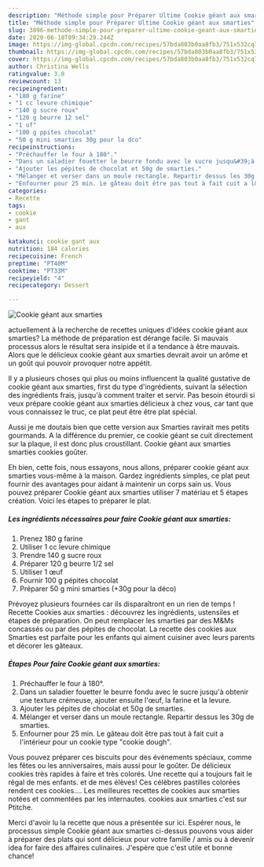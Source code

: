 ```yaml
---
description: "Méthode simple pour Préparer Ultime Cookie géant aux smarties"
title: "Méthode simple pour Préparer Ultime Cookie géant aux smarties"
slug: 3896-methode-simple-pour-preparer-ultime-cookie-geant-aux-smarties
date: 2020-06-18T09:34:29.244Z
image: https://img-global.cpcdn.com/recipes/57bda803b0aa8fb3/751x532cq70/cookie-geant-aux-smarties-photo-principale-de-la-recette.jpg
thumbnail: https://img-global.cpcdn.com/recipes/57bda803b0aa8fb3/751x532cq70/cookie-geant-aux-smarties-photo-principale-de-la-recette.jpg
cover: https://img-global.cpcdn.com/recipes/57bda803b0aa8fb3/751x532cq70/cookie-geant-aux-smarties-photo-principale-de-la-recette.jpg
author: Christina Wells
ratingvalue: 3.8
reviewcount: 13
recipeingredient:
- "180 g farine"
- "1 cc levure chimique"
- "140 g sucre roux"
- "120 g beurre 12 sel"
- "1 uf"
- "100 g ppites chocolat"
- "50 g mini smarties 30g pour la dco"
recipeinstructions:
- "Préchauffer le four à 180°."
- "Dans un saladier fouetter le beurre fondu avec le sucre jusqu&#39;à obtenir une texture crémeuse, ajouter ensuite l&#39;œuf, la farine et la levure."
- "Ajouter les pépites de chocolat et 50g de smarties."
- "Mélanger et verser dans un moule rectangle. Repartir dessus les 30g de smarties."
- "Enfourner pour 25 min. Le gâteau doit être pas tout à fait cuit a l&#39;intérieur pour un cookie type &#34;cookie dough&#34;."
categories:
- Recette
tags:
- cookie
- gant
- aux

katakunci: cookie gant aux 
nutrition: 184 calories
recipecuisine: French
preptime: "PT40M"
cooktime: "PT33M"
recipeyield: "4"
recipecategory: Dessert

---
```



![Cookie géant aux smarties](https://img-global.cpcdn.com/recipes/57bda803b0aa8fb3/751x532cq70/cookie-geant-aux-smarties-photo-principale-de-la-recette.jpg)

actuellement à la recherche de recettes uniques d'idées cookie géant aux smarties? La méthode de préparation est dérange facile. Si mauvais processus alors le résultat sera insipide et il a tendance à être mauvais. Alors que le délicieux cookie géant aux smarties devrait avoir un arôme et un goût qui pouvoir provoquer notre appétit.

Il y a plusieurs choses qui plus ou moins influencent la qualité gustative de cookie géant aux smarties, first du type d'ingrédients, suivant la sélection des ingrédients frais, jusqu'à comment traiter et servir. Pas besoin étourdi si veux prépare cookie géant aux smarties délicieux à chez vous, car tant que vous connaissez le truc, ce plat peut être être plat spécial.

Aussi je me doutais bien que cette version aux Smarties ravirait mes petits gourmands. A la différence du premier, ce cookie géant se cuit directement sur la plaque, il est donc plus croustillant. Cookie géant aux smarties smarties cookies goûter.


Eh bien, cette fois, nous essayons, nous allons, préparer cookie géant aux smarties vous-même à la maison. Gardez ingrédients simples, ce plat peut fournir des avantages pour aidant à maintenir un corps sain us. Vous pouvez préparer Cookie géant aux smarties utiliser 7 matériau et 5 étapes création. Voici les étapes to préparer le plat.

<!--inarticleads1-->

##### Les ingrédients nécessaires pour faire Cookie géant aux smarties:

1. Prenez 180 g farine
1. Utiliser 1 cc levure chimique
1. Prendre 140 g sucre roux
1. Préparer 120 g beurre 1/2 sel
1. Utiliser 1 œuf
1. Fournir 100 g pépites chocolat
1. Préparer 50 g mini smarties (+30g pour la déco)


Prévoyez plusieurs fournées car ils disparaîtront en un rien de temps ! Recette Cookies aux smarties : découvrez les ingrédients, ustensiles et étapes de préparation. On peut remplacer les smarties par des M&amp;Ms concassés ou par des pépites de chocolat. La recette des cookies aux Smarties est parfaite pour les enfants qui aiment cuisiner avec leurs parents et décorer les gâteaux. 

<!--inarticleads2-->

##### Étapes Pour faire Cookie géant aux smarties:

1. Préchauffer le four à 180°.
1. Dans un saladier fouetter le beurre fondu avec le sucre jusqu&#39;à obtenir une texture crémeuse, ajouter ensuite l&#39;œuf, la farine et la levure.
1. Ajouter les pépites de chocolat et 50g de smarties.
1. Mélanger et verser dans un moule rectangle. Repartir dessus les 30g de smarties.
1. Enfourner pour 25 min. Le gâteau doit être pas tout à fait cuit a l&#39;intérieur pour un cookie type &#34;cookie dough&#34;.


Vous pouvez préparer ces biscuits pour des événements spéciaux, comme les fêtes ou les anniversaires, mais aussi pour le goûter. De délicieux cookies très rapides à faire et très colorés. Une recette qui a toujours fait le régal de mes enfants. et de mes élèves! Ces célèbres pastilles colorées rendent ces cookies…. Les meilleures recettes de cookies aux smarties notées et commentées par les internautes. cookies aux smarties c&#39;est sur Ptitche. 


Merci d'avoir lu la recette que nous a présentée sur ici. Espérer nous, le processus simple Cookie géant aux smarties ci-dessus pouvons vous aider à préparer des plats qui sont délicieux pour votre famille / amis ou à devenir idea for faire des affaires culinaires. J'espère que c'est utile et bonne chance!
